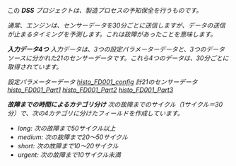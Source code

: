 この <i class="icon-dkubird" />**DSS**  プロジェクトは、製造プロセスの予知保全を行うものです。

通常、エンジンは、センサーデータを30分ごとに送信しますが、データの送信が止まるタイミングを予測します。これは故障があったことを意味します。


 **入力データ4つ** 
入力データは、3つの設定パラメーターデータと、3つのデータソースに分かれた21のセンサーデータです。これら4つのデータは、30分ごとに取得されています。

設定パラメーターデータ
[histo_FD001_config](dataset:histo_FD001_config)
計21のセンサーデータ
[histo_FD001_Part1](dataset:histo_FD001_Part1)
[histo_FD001_Part2](dataset:histo_FD001_Part2)
[histo_FD001_Part3](dataset:histo_FD001_Part3)

 **故障までの時間によるカテゴリ分け** 
次の故障までのサイクル（1サイクル＝30分）で、次の4カテゴリに分けたフィールドを作成しています。
- long: 次の故障まで50サイクル以上
- medium: 次の故障まで20～50サイクル
- short: 次の故障まで10～20サイクル
- urgent: 次の故障まで10サイクル未満

  